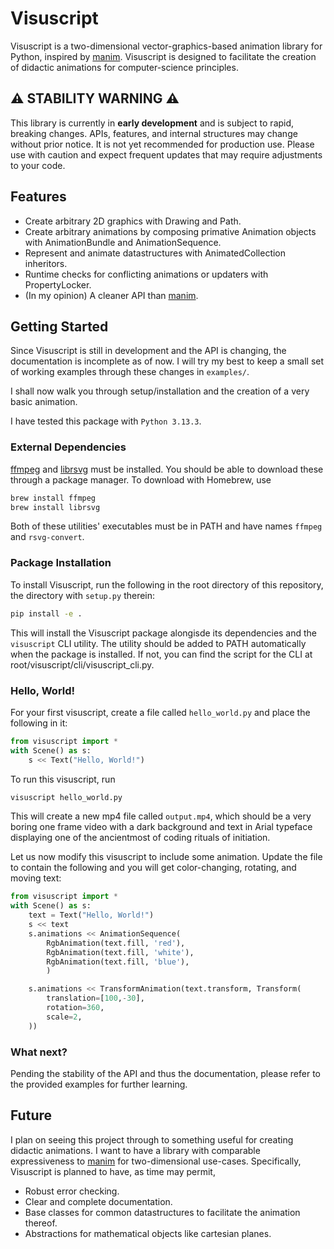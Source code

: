 # Visuscript

Visuscript is a two-dimensional vector-graphics-based animation library for Python, inspired by [manim](https://www.manim.community).
Visuscript is designed to facilitate the creation of didactic animations for computer-science principles.

## ⚠️ STABILITY WARNING ⚠️

This library is currently in **early development** and is subject to rapid, breaking changes.
APIs, features, and internal structures may change without prior notice.
It is not yet recommended for production use.
Please use with caution and expect frequent updates that may require adjustments to your code.


## Features
- Create arbitrary 2D graphics with Drawing and Path.
- Create arbitrary animations by composing primative Animation objects with AnimationBundle and AnimationSequence.
- Represent and animate datastructures with AnimatedCollection inheritors.
- Runtime checks for conflicting animations or updaters with PropertyLocker.
- (In my opinion) A cleaner API than [manim](https://www.manim.community).

## Getting Started

Since Visuscript is still in development and the API is changing, the documentation is incomplete as of now.
I will try my best to keep a small set of working examples through these changes in `examples/`.

I shall now walk you through setup/installation and the creation of a very basic animation.

I have tested this package with `Python 3.13.3`.

### External Dependencies

[ffmpeg](https://ffmpeg.org/) and [librsvg](https://gitlab.gnome.org/GNOME/librsvg) must be installed. You should be able to download these through a package manager. To download with Homebrew, use

```bash
brew install ffmpeg
brew install librsvg
```

Both of these utilities' executables must be in PATH and have names `ffmpeg` and `rsvg-convert`.


### Package Installation

To install Visuscript, run the following in the root directory of this repository, the directory with `setup.py` therein:
```bash
pip install -e . 
```
This will install the Visuscript package alongisde its dependencies and the `visuscript` CLI utility.
The utility should be added to PATH automatically when the package is installed.
If not, you can find the script for the CLI at root/visuscript/cli/visuscript_cli.py.

### Hello, World!

For your first visuscript, create a file called `hello_world.py` and place the following in it:
```python
from visuscript import *
with Scene() as s:
    s << Text("Hello, World!")
```

To run this visuscript, run
```bash
visuscript hello_world.py
```
This will create a new mp4 file called `output.mp4`,
which should be a very boring one frame video with a dark background and text in Arial typeface
displaying one of the ancientmost of coding rituals of initiation.


Let us now modify this visuscript to include some animation.
Update the file to contain the following and you will get color-changing, rotating, and moving text:
```python
from visuscript import *
with Scene() as s:
    text = Text("Hello, World!")
    s << text
    s.animations << AnimationSequence(
        RgbAnimation(text.fill, 'red'),
        RgbAnimation(text.fill, 'white'),
        RgbAnimation(text.fill, 'blue'),
        )

    s.animations << TransformAnimation(text.transform, Transform(
        translation=[100,-30],
        rotation=360,
        scale=2,
    ))
```

### What next?
Pending the stability of the API and thus the documentation, please refer to the provided examples for further learning.

## Future
I plan on seeing this project through to something useful for creating didactic animations.
I want to have a library with comparable expressiveness to [manim](https://www.manim.community)
for two-dimensional use-cases. Specifically, Visuscript is planned to have, as time may permit,
- Robust error checking.
- Clear and complete documentation.
- Base classes for common datastructures to facilitate the animation thereof.
- Abstractions for mathematical objects like cartesian planes.
